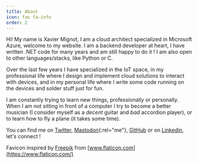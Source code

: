 ```yaml
---
title: About
icon: fas fa-info
order: 2
---
```


Hi! My name is Xavier Mignot, I am a cloud architect specialized in Microsoft Azure, welcome to my website. I am a backend developer at heart, I have written .NET code for many years and am still happy to do it ! I am also open to other languages/stacks, like Python or C.  

Over the last few years I have specialized in the IoT space, in my professional life where I design and implement cloud solutions to interact with devices, and in my personal life where I write some code running on the devices and solder stuff just for fun.

I am constantly trying to learn new things, professionally or personally. When I am not sitting in front of a computer I try to become a better musician (I consider myself as a *decent* guitar and *bad* accordion player), or to learn how to fly a plane (it takes some time).

You can find me on [Twitter](https://twitter.com/_xavierm), [Mastodon](https://hachyderm.io/@xavierm){:rel="me"}, [GitHub](https://github.com/xaviermignot) or on [Linkedin](https://www.linkedin.com/in/mignotxavier/), let's connect !

Favicon inspired by [Freepik](https://www.flaticon.com/authors/freepik) from [www.flaticon.com](https://www.flaticon.com/)
